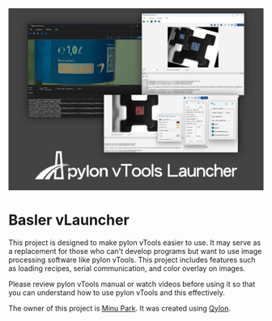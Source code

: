 

<img src="https://github.com/Minus-Monster/vToolsLauncher/blob/main/vLauncher.png">

# **Basler vLauncher** #
This project is designed to make pylon vTools easier to use.
It may serve as a replacement for those who can't develop programs but want to use image processing software like pylon vTools. 
This project includes features such as loading recipes, serial communication, and color overlay on images.

Please review pylon vTools manual or watch videos before using it so that you can understand how to use pylon vTools and this effectively.

The owner of this project is [Minu Park](minu.park@baslerweb.com).
It was created using [Qylon](https://github.com/minus-monster/Qylon).
